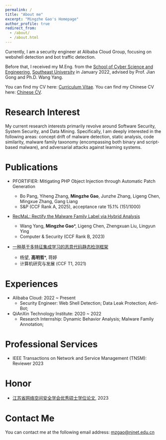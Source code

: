 ```yaml
---
permalink: /
title: "About me"
excerpt: "Mingzhe Gao's Homepage"
author_profile: true
redirect_from: 
  - /about/
  - /about.html
---
```


Currently, I am a security engineer at Alibaba Cloud Group, focusing on webshell detection and bot traffic detection.

Before that, I received my M.Eng. from the [School of Cyber Science and Engineering](https://cyber.seu.edu.cn/), [Southeast University](https://www.seu.edu.cn/) in January 2022, advised by Prof. Jian Gong and Ph.D. Wang Yang.


<!--I received my Master's degree in Computer Technology from the [School of Cyber Science and Engineering](https://cyber.seu.edu.cn/), [Southeast University](https://www.seu.edu.cn/), China in 2022. -->


 You can find my CV here: [Curriculum Vitae](../assets/Mingzhe_Resume.pdf). 
 You can find my Chinese CV here: [Chinese CV](../assets/mingzhe_cn.pdf). 


Research Interest
======
My current research interests primarily revolve around Software Security, System Security, and Data Mining. Specifically, I am deeply interested in the following areas: concept drift of malware detection, static analysis, code similarity, malware family taxonomy (encompassing both binary and script-based malware), and adversarial attacks against learning systems.

Publications
======
  - PFORTIFIER: Mitigating PHP Object Injection through Automatic Patch Generation
    - Bo Pang, Yiheng Zhang, **Mingzhe Gao**, Junzhe Zhang, Ligeng Chen, Mingxue Zhang, Gang Liang
    - S&P (CCF Rank A, 2025), acceptance rate 15.1% (151/1000)
  
  - [RecMaL: Rectify the Malware Family Label via Hybrid Analysis](https://www.sciencedirect.com/science/article/abs/pii/S0167404823000871)
    - Wang Yang, **Mingzhe Gao***, Ligeng Chen, Zhengxuan Liu, Lingyun Ying
    - Computer & Security (CCF Rank B, 2023)
    <!-- - In this work, we conduct an in-depth analysis to explore the severity of the malware mislabel issue, and try to rectify the description of malware generated from anti-virus engines. We first propose a malware label correction tool called RecMaL. It employs hybrid analyses for malware label rectifying. According to the thorough exploratory analysis, we figure out the core reasons for mislabeling issues and summarize them into 3 types. -->
  - [一种基于多特征集成学习的恶意代码静态检测框架](https://crad.ict.ac.cn/cn/article/doi/10.7544/issn1000-1239.2021.20200912)
    - 杨望, **高明哲***, 蒋婷
    - 计算机研究与发展 (CCF T1, 2021)
    <!-- - In this work, we propose a static malware detection framework based on multi-feature ensemble learning. The experimental results show the detection accuracy of multi-feature multi-model aggregation algorithm can reach 96.99%, which prove the method has better malware identification ability than other static detection methods, and higher recognition rate for malwares using packing or obfuscation techniques. - 在这项工作中，我们提出了一种基于多特征集合学习的静态恶意软件检测框架。实验结果表明，多特征多模型集合算法的检测准确率可达96.99%，对使用加壳或混淆技术的恶意软件具有更高的识别率。-->


Experiences
======
- Alibaba Cloud: 2022 ~ Present
  - Security Engineer: Web Shell Detection; Data Leak Protection; Anti-Bot;
- QiAnXin Technology Institute: 2020 ~ 2022
  - Research Internship: Dynamic Behavior Analysis; Malware Family Annotation; 

Professional Services
=====

- IEEE Transactions on Network and Service Management (TNSM): Reviewer 2023

Honor
=====

- [江苏省网络空间安全学会优秀硕士学位论文](https://www.jscsa.org.cn/contents/197/272.html), 2023 


Contact Me
======

<!-- I will share some academic thinkings in my [CSDN account](https://mzgao.blog.csdn.net/). -->

You can contact me at the following email address: mzgao@njnet.edu.cn
